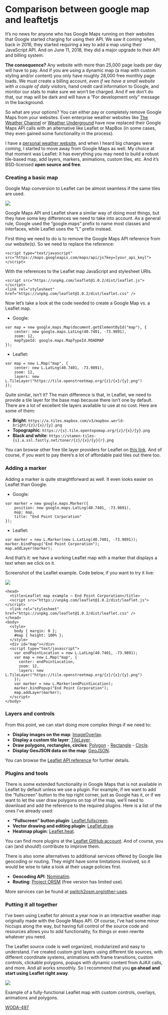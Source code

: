 # Comparison between google map and leaftetjs

It’s no news for anyone who has Google Maps running on their websites that Google started charging for using their API. We saw it coming when, back in 2016, they started requiring a key to add a map using their JavaScript API. And on June 11, 2018, they did a major upgrade to their API and billing system.

**The consequence?** Any website with more than 25,000 page loads per day will have to pay. And if you are using a dynamic map (a map with custom styling and/or content) you only have roughly 28,000 free monthly page loads. We must create a billing account, *even if we have a small website with a couple of daily visitors*, hand credit card information to Google, and monitor our stats to make sure we won’t be charged. And if we don’t do that, our map will be dark and will have a “For development only” message in the background.

So what are your options? You can either pay or completely remove Google Maps from your websites. Even enterprise weather websites like [The Weather Channel](https://weather.com/weather/radar/interactive/l/USNY0996:1:US) or [Weather Underground](https://www.wunderground.com/wundermap) have now replaced their Google Maps API calls with an alternative like Leaflet or MapBox (in some cases, they even gained some functionality in the process).

I have a [personal weather website](https://www.extendedforecast.net), and when I heard big changes were coming, I started to move away from Google Maps as well. My choice at that moment was Leaflet: It has everything you may need to build a robust tile-based map, add layers, markers, animations, custom tiles, etc. And it’s BSD-licensed **open source and free**.

### Creating a basic map

Google Map conversion to Leaflet can be almost seamless if the same tiles are used.

![](https://www.endpoint.com/blog/2019/03/23/switching-google-maps-leaflet/google-vs-leaflet-look-and-feel.jpg)

Google Maps API and Leaflet share a similar way of doing most things, but they have some key differences we need to take into account. As a general rule, Google used the “google.maps” prefix to name most classes and interfaces, while Leaflet uses the “L” prefix instead.

First thing we need to do is to remove the Google Maps API reference from our website(s). So we need to replace the reference:

```
<script type="text/javascript" src="https://maps.googleapis.com/maps/api/js?key=[your_api_key]"></script>

```

With the references to the Leaflet map JavaScript and stylesheet URIs.

```
<script src="https://unpkg.com/leaflet@1.0.2/dist/leaflet.js"></script>
<link rel="stylesheet" href="https://unpkg.com/leaflet@1.0.2/dist/leaflet.css" />

```

Now let’s take a look at the code needed to create a Google Map vs. a Leaflet map.

- Google:

```
var map = new google.maps.Map(document.getElementById("map"), {
    center: new google.maps.LatLng(40.7401, -73.9891),
    zoom: 12,
    mapTypeId: google.maps.MapTypeId.ROADMAP
});

```

- Leaflet:

```
var map = new L.Map("map", {
    center: new L.LatLng(40.7401, -73.9891),
    zoom: 12,
    layers: new L.TileLayer("https://tile.openstreetmap.org/{z}/{x}/{y}.png")
});

```

Quite similar, isn’t it? The main difference is that, in Leaflet, we need to provide a tile layer for the base map because there isn’t one by default. There are a lot of excellent tile layers available to use at no cost. Here are some of them:

- **Bright**: `https://a.tiles.mapbox.com/v3/mapbox.world-bright/{z}/{x}/{y}.png`
- **Topographic**: `https://{s}.tile.opentopomap.org/{z}/{x}/{y}.png`
- **Black and white**: `https://stamen-tiles-{s}.a.ssl.fastly.net/toner/{z}/{x}/{y}{r}.png`

You can browse other free tile layer providers for Leaflet on [this link](https://leaflet-extras.github.io/leaflet-providers/preview/). And of course, if you want to pay there’s a lot of affordable paid tiles out there too.

### Adding a marker

Adding a marker is quite straightforward as well. It even looks easier on Leaflet than Google.

- Google:

```
var marker = new google.maps.Marker({
    position: new google.maps.LatLng(40.7401, -73.9891),
    map: map,
    title: "End Point Corporation"
});

```

- Leaflet:

```
var marker = new L.Marker(new L.LatLng(40.7401, -73.9891));
marker.bindPopup("End Point Corporation");
map.addLayer(marker);

```

And that’s it: we have a working Leaflet map with a marker that displays a text when we click on it.

Screenshot of the Leaflet example. Code below, if you want to try it live:

![](https://www.endpoint.com/blog/2019/03/23/switching-google-maps-leaflet/leaflet-example-working.jpg)

```
<head>
  <title>Leaflet map example — End Point Corporation</title>
  <script src="https://unpkg.com/leaflet@1.0.2/dist/leaflet.js"></script>
  <link rel="stylesheet" href="https://unpkg.com/leaflet@1.0.2/dist/leaflet.css" />
</head>
<body>
  <style>
    body { margin: 0 };
    #map { height: 100% };
  </style>
  <div id="map"></div>
  <script type="text/javascript">
    var endPointLocation = new L.LatLng(40.7401, -73.9891);
    var map = new L.Map("map", {
      center: endPointLocation,
      zoom: 12,
      layers: new L.TileLayer("https://tile.openstreetmap.org/{z}/{x}/{y}.png")
    });
    var marker = new L.Marker(endPointLocation);
    marker.bindPopup("End Point Corporation");
    map.addLayer(marker);
  </script>
</body>

```

### Layers and controls

From this point, we can start doing more complex things if we need to:

- **Display images on the map**: [ImageOverlay](https://leafletjs.com/reference-1.4.0.html#imageoverlay).
- **Display a custom tile layer**: [TileLayer](https://leafletjs.com/reference-1.4.0.html#tilelayer).
- **Draw polygons, rectangles, circles**: [Polygon](https://leafletjs.com/reference-1.4.0.html#polygon) - [Rectangle](https://leafletjs.com/reference-1.4.0.html#rectangle) - [Circle](https://leafletjs.com/reference-1.4.0.html#circle).
- **Display GeoJSON data on the map**: [GeoJSON](https://leafletjs.com/reference-1.4.0.html#geojson).

You can browse the [Leaflet API reference](https://leafletjs.com/reference-1.4.0.html) for further details.

### Plugins and tools

There is some extended functionality in Google Maps that is not available in Leaflet by default unless we use a plugin. For example, if we want to add the “fullscreen” button to the top right corner, just as Google has it, or if we want to let the user draw polygons on top of the map, we’ll need to download and add the reference to the required plugins. Here is a list of the ones I’ve already used:

- **“Fullscreen” button plugin**: [Leaflet.fullscreen](https://github.com/Leaflet/Leaflet.fullscreen).
- **Vector drawing and editing plugin**: [Leaflet.draw](https://github.com/Leaflet/Leaflet.draw).
- **Heatmap plugin**: [Leaflet.heat](https://github.com/Leaflet/Leaflet.heat).

You can find more plugins at the [Leaflet GitHub account](https://github.com/Leaflet/). And of course, you can (and should!) contribute to improve them.

There is also some alternatives to additional services offered by Google like geocoding or routing. They might have some limitations involved, so it would be wise to take a look at their usage policies first.

- **Geocoding API**: [Nominatim](https://wiki.openstreetmap.org/wiki/Nominatim).
- **Routing**: [Project ORSM](http://project-osrm.org/) (free version has limited use).

More services can be found at [switch2osm.org/other-uses](https://switch2osm.org/other-uses/).

### Putting it all together

I’ve been using Leaflet for almost a year now in an interactive weather map originally made with the Google Maps API. Of course, I’ve had some minor hiccups along the way, but having full control of the source code and resources allows you to add functionality, fix things or even rewrite whatever you need.

The Leaflet source code is well organized, modularized and easy to understand. I’ve created custom grid layers using different tile sources, with different coordinate systems, animations with frame transitions, custom controls, clickable polygons, popups with dynamic content from AJAX calls, and more. And all works smoothly. So I recommend that you **go ahead and start using Leaflet right away**.

![](https://www.endpoint.com/blog/2019/03/23/switching-google-maps-leaflet/leaflet-map-radsat-hd.jpg)

Example of a fully-functional Leaflet map with custom controls, overlays, animations and polygons.

 [WODA-497](https://2cu.atlassian.net/browse/WODA-497?src=confmacro)